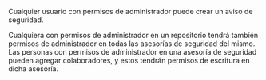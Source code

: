 Cualquier usuario con permisos de administrador puede crear un aviso de seguridad.

Cualquiera con permisos de administrador en un repositorio tendrá también permisos de administrador en todas las asesorías de seguridad del mismo. Las personas con permisos de administrador en una asesoría de seguridad pueden agregar colaboradores, y estos tendrán permisos de escritura en dicha asesoría.

